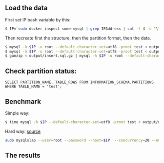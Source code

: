 
## Load the data

First set IP bash variable by this:
```bash
$ IP=`sudo docker inspect some-mysql | grep IPAddress | cut -f 4 -d "\"" ` # use the ouput of this command on the next command as $IP variable
```

Then recreate first the structure, then the partition format, then the data.
```bash
$ mysql -h $IP -u root --default-character-set=utf8 -proot test < output/create.sql
$ mysql -h $IP -u root --default-character-set=utf8 -proot test < output/alter.sql
$ gunzip < output/insert.sql.gz | mysql -h $IP -u root --default-character-set=utf8 -proot test
```


## Check partition status:

```mysql
SELECT PARTITION_NAME, TABLE_ROWS FROM INFORMATION_SCHEMA.PARTITIONS WHERE TABLE_NAME = 'test';
```


## Benchmark

Simple way:
```bash
$ time mysql -h $IP --default-character-set=utf8 -proot test < output/query.sql
```

Hard way: [source](https://www.digitalocean.com/community/tutorials/how-to-measure-mysql-query-performance-with-mysqlslap)
```bash
sudo mysqlslap --user=root --password --host=$IP  --concurrency=20 --number-of-queries=1000 --create-schema=employees --query="output/query.sql" --delimiter=";" --verbose --iterations=2 --debug-info
```


## The results
